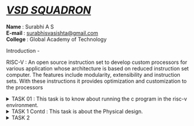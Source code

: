 # <I><U> VSD SQUADRON </I></U>

<B> Name </B> : Surabhi A S <br>
<B> E-mail </B> : surabhisvasishta@gmail.com <br>
<B> College </B> : Global Academy of Technology

Introduction - 

RISC-V : An open source instruction set to develop custom processors for various application whose architecture is based on reduced instruction set computer. The features include modularity, extensibility and instruction sets. With these instructions it provides optimization and customization to the processors

<details>
<summary>TASK 01 : This task is to know about running the c program in the risc-v environment.  </summary> 

It includes the following steps. 

1. Write a Sample C programming code in the leafpad editor. <br>
2. Compile and run the code. <br>
3. Identify the main section. <br>
4. Calculate the total number of address in the main section. <br>
5. Calculate the next address and verify it. <br>
6. Calculate the number of addresses taken by the main section in the executed c program. <br>
7. Verify that the number of address of O1 is greater than the number of address of Ofast. <br>

</details>

<details>
<summary>TASK 1 Contd : This task is about the Physical design. </summary> 

It includes following steps:

1. Call the tools from the docker. <br>
2. Call appropriate package. <br>
3. Connect design to the tool picorv32. <br>
4. To convert verilog to gate level. <br>
5. To run a floorplan. <br>
6. To get the placement inside the core. <br>
7. To run the CTS. <br>
8. The last step is the Routing. <br>

Blinking of LED : This task is about blinking of LED in the VSDSquadron Mini through compilation of its code in VSCODE.

</details>

<details>
<summary>TASK 2</summary> 

This task is about the SPIKE Simulation. It includes the following :

1. Run the simulation and observe the performance under the -O1.

2. Run the simulation and observe the performance under the -Ofast.

3. Compile any basic C program using the RISC-V GCC/SPIKE.

4. Generate and collect RISC-V object dump for both -O1 and -Ofast

</details>

 

 
